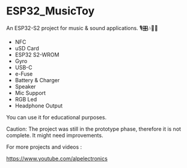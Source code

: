 # ESP32_MusicToy

An ESP32-S2 project for music & sound applications. 🎙🎛🎶🎵🎼

- NFC
- uSD Card
- ESP32 S2-WROM
- Gyro
- USB-C
- e-Fuse
- Battery & Charger
- Speaker
- Mic Support
- RGB Led
- Headphone Output

You can use it for educational purposes. 

Caution: The project was still in the prototype phase, therefore it is not complete. It might need improvements.

For more projects and videos :

https://www.youtube.com/alpelectronics
